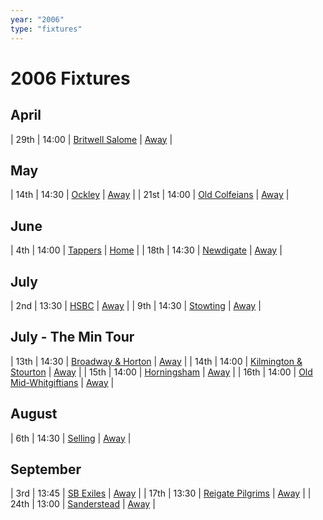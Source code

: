 ```yaml
---
year: "2006"
type: "fixtures"
---
```


# 2006 Fixtures


## April

| 29th | 14:00 | [Britwell Salome](2006-britwell-salome.md) | [Away]() |

## May

| 14th | 14:30 | [Ockley](2006-ockley.md) | [Away]() |
| 21st | 14:00 | [Old Colfeians](2006-old-colfeians.md) | [Away]() |

## June

| 4th | 14:00 | [Tappers](2006-tappers.md) | [Home]() |
| 18th | 14:30 | [Newdigate](2006-newdigate.md) | [Away]() |

## July

| 2nd | 13:30 | [HSBC](2006-hsbc.md) | [Away]() |
| 9th | 14:30 | [Stowting](2006-stowting.md) | [Away]() |

## July - The Min Tour

| 13th | 14:30 | [Broadway & Horton](2006-broadway-and-horton.md) | [Away]() |
| 14th | 14:00 | [Kilmington & Stourton](2006-kilmington-and-stourton.md) | [Away]() |
| 15th | 14:00 | [Horningsham](2006-horningsham.md) | [Away]() |
| 16th | 14:00 | [Old Mid-Whitgiftians](2006-old-mid-whitgiftians.md) | [Away]() |

## August

| 6th | 14:30 | [Selling](2006-selling.md) | [Away]() |

## September

| 3rd | 13:45 | [SB Exiles](2006-sb-exiles.md) | [Away]() |
| 17th | 13:30 | [Reigate Pilgrims](2006-reigate-pilgrims.md) | [Away]() |
| 24th | 13:00 | [Sanderstead](2006-sanderstead.md) | [Away]() |
